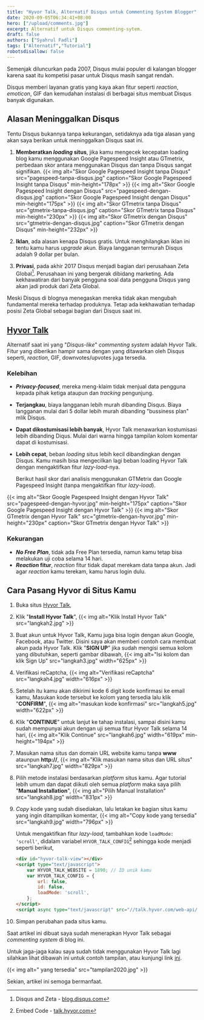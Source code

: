 ```yaml
---
title: "Hyvor Talk, Alternatif Disqus untuk Commenting System Blogger"
date: 2020-09-05T06:34:41+08:00
hero: ["/upload/comments.jpg"]
excerpt: Alternatif untuk Disqus commenting-sytem.
draft: false
authors: ["Syahrul Fadli"]
tags: ["Alternatif","Tutorial"]
robotsdisallow: false
---
```


Semenjak diluncurkan pada 2007, Disqus mulai populer di kalangan blogger karena saat itu kompetisi pasar untuk Disqus masih sangat rendah.

Disqus memberi layanan gratis yang kaya akan fitur seperti *reaction*, *emoticon*, GIF dan kemudahan instalasi di berbagai situs membuat Disqus banyak digunakan.

## Alasan Meninggalkan Disqus

Tentu Disqus bukannya tanpa kekurangan, setidaknya ada tiga alasan yang akan saya berikan untuk meninggalkan Disqus saat ini.

1. **Memberatkan *loading* situs**, jika kamu mengecek kecepatan loading blog kamu menggunakan Google Pagespeed Insight atau GTmetrix, perbedaan skor antara menggunakan Disqus dan tanpa Disqus sangat signifikan.
   {{< img alt="Skor Google Pagespeed Insight tanpa Disqus" src="pagespeed-tanpa-disqus.jpg"  caption="Skor Google Pagespeed Insight tanpa Disqus" min-height="178px" >}}
   {{< img alt="Skor Google Pagespeed Insight dengan Disqus" src="pagespeed-dengan-disqus.jpg" caption="Skor Google Pagespeed Insight dengan Disqus" min-height="175px" >}}
   {{< img alt="Skor GTmetrix tanpa Disqus" src="gtmetrix-tanpa-disqus.jpg" caption="Skor GTmetrix tanpa Disqus" min-height="230px" >}}
   {{< img alt="Skor GTmetrix dengan Disqus" src="gtmetrix-dengan-disqus.jpg" caption="Skor GTmetrix dengan Disqus" min-height="232px" >}}
   
2. **Iklan**, ada alasan kenapa Disqus gratis. Untuk menghilangkan iklan ini tentu kamu harus *upgrade* akun. Biaya langganan termurah Disqus adalah 9 dollar per bulan.

3. **Privasi**, pada akhir 2017 Disqus menjadi bagian dari perusahaan Zeta Global[^1]. Perusahaan ini yang bergerak dibidang marketing. Ada kekhawatiran dari banyak pengguna soal data pengguna Disqus yang akan jadi produk dari Zeta Global.
   
Meski Disqus di blognya menegaskan mereka tidak akan mengubah fundamental mereka terhadap produknya. Tetap ada kekhawatian terhadap posisi Zeta Global sebagai bagian dari Disqus saat ini.

[^1]:Disqus and Zeta - [blog.disqus.com](https://blog.disqus.com/disqus-and-zeta)

## [Hyvor Talk](https://talk.hyvor.com?aff=9330) 

Alternatif saat ini yang "*Disqus-like*" *commenting system* adalah Hyvor Talk. Fitur yang diberikan hampir sama dengan yang ditawarkan oleh Disqus seperti, *reaction*, GIF, downvotes/upvotes juga tersedia.

### Kelebihan

* ***Privacy-focused***, mereka meng-klaim tidak menjual data pengguna kepada pihak ketiga ataupun dan *tracking* pengunjung.
  
* **Terjangkau**, biaya langganan lebih murah dibanding Disqus. Biaya langganan mulai dari 5 dollar lebih murah dibanding "bussiness plan" mlik Disqus.
  
* **Dapat dikostumisasi lebih banyak**, Hyvor Talk menawarkan kostumisasi lebih dibanding Diqus. Mulai dari warna hingga tampilan kolom komentar dapat di kostumisasi.
  
* **Lebih cepat**, beban *loading* situs lebih kecil dibandingkan dengan Disqus. Kamu masih bisa mengecilkan lagi beban loading Hyvor Talk dengan mengaktifkan fitur *lazy-load*-nya.
  
  Berikut hasil skor dari analisis menggunakan GTMetrix dan Google Pagespeed Insight (tanpa mengaktifkan fitur *lazy-load*).

{{< img alt="Skor Google Pagespeed Insight dengan Hyvor Talk" src="pagespeed-dengan-hyvor.jpg" min-height="175px" caption="Skor Google Pagespeed Insight dengan Hyvor Talk" >}}
  {{< img alt="Skor GTmetrix dengan Hyvor Talk" src="gtmetrix-dengan-hyvor.jpg" min-height="230px" caption="Skor GTmetrix dengan Hyvor Talk" >}}

### Kekurangan

* ***No Free Plan***, tidak ada Free Plan tersedia, namun kamu tetap bisa melakukan uji coba selama 14 hari.
* ***Reaction* fitur**, *reaction* fitur tidak dapat merekam data tanpa akun. Jadi agar *reaction* kamu terekam, kamu harus login dulu.

## Cara Pasang Hyvor di Situs Kamu

1. Buka situs [Hyvor Talk](https://talk.hyvor.com?aff=9330),

2. Klik "**Install Hyvor Talk**",
   {{< img alt="Klik Install Hyvor Talk" src="langkah2.jpg" >}}

3. Buat akun untuk Hyvor Talk, Kamu juga bisa login dengan akun Google, Facebook, atau Twitter. Disini saya akan memberi contoh cara membuat akun pada Hyvor Talk. Klik "**SIGN UP**" jika sudah mengisi semua kolom yang dibutuhkan, seperti gambar dibawah,
   {{< img alt="Isi kolom dan klik Sign Up" src="langkah3.jpg" width="625px" >}}

4. Verifikasi reCaptcha,
   {{< img alt="Verifikasi reCaptcha" src="langkah4.jpg" width="616px" >}}

5. Setelah itu kamu akan dikirimi kode 6 digit kode konfirmasi ke email kamu, Masukan kode tersebut ke kolom yang tersedia lalu klik "**CONFIRM**",
   {{< img alt="masukan kode konfirmasi" src="langkah5.jpg" width="622px" >}}

6. Klik "**CONTINUE**" untuk lanjut ke tahap instalasi, sampai disini kamu sudah mempunyai akun dengan uji semua fitur Hyvor Talk selama 14 hari,
   {{< img alt="Klik Continue" src="langkah6.jpg" width="619px" min-height="194px" >}}

7. Masukan nama situs dan domain URL website kamu tanpa **www** ataunpun **http://**,
   {{< img alt="Klik masukan nama situs dan URL situs" src="langkah7.jpg" width="829px" >}}

8. Pilih metode instalasi berdasarkan *platform* situs kamu. Agar tutorial lebih umum dan dapat diikuti oleh semua *platform*  maka saya pilih "**Manual Installation**",
   {{< img alt="Pilih Manual Installation" src="langkah8.jpg" width="831px" >}}

9. *Copy* kode yang sudah disediakan, lalu letakan ke bagian situs kamu yang ingin ditampilkan komentar,
   {{< img alt="Copy kode yang tersedia" src="langkah9.jpg" width="796px" >}}


   Untuk mengaktifkan fitur *lazy-load*, tambahkan kode `loadMode: 'scroll'`, didalam variabel `HYVOR_TALK_CONFIG`[^2] sehingga kode menjadi seperti berikut,

   ```html
   <div id="hyvor-talk-view"></div>
   <script type="text/javascript">
       var HYVOR_TALK_WEBSITE = 1890; // ID unik kamu
       var HYVOR_TALK_CONFIG = {
           url: false,
           id: false,
           loadMode: 'scroll',
       };
   </script>
   <script async type="text/javascript" src="//talk.hyvor.com/web-api/embed"></script>
   ```

10. Simpan perubahan pada situs kamu.

Saat artikel ini dibuat saya sudah menerapkan Hyvor Talk sebagai *commenting system* di blog ini.

Untuk jaga-jaga kalau saya sudah tidak menggunakan Hyvor Talk lagi silahkan lihat dibawah ini untuk contoh tampilan, atau kunjungi link [ini](https://cara-abcxyz.blogspot.com/2019/01/cara-membuat-artikel-anti-copy-paste.html).

 {{< img alt=" yang tersedia" src="tampilan2020.jpg" >}}

Sekian, artikel ini semoga bermanfaat.

[^2]: Embed Code - [talk.hyvor.com](https://talk.hyvor.com/docs/code#usingloadingmodes)